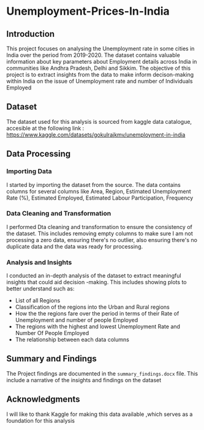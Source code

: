 # Unemployment-Prices-In-India
## Introduction

This project focuses on analysing the Unemployment rate in some cities in India over the period from 2019-2020. The dataset contains valuable information about key parameters about Employment details across India in communities like Andhra Pradesh, Delhi and Sikkim. The objective of this project is to extract insights from the data to make inform decison-making  within India on the issue of Unemployment rate and number of Individuals Employed  
## Dataset

The dataset used for this analysis is sourced from kaggle data catalogue, accesible at the following link : https://www.kaggle.com/datasets/gokulrajkmv/unemployment-in-india

## Data Processing

### Importing Data

I started by importing the dataset from the source. The data contains columns for several columns like Area, Region, Estimated Unemployment Rate (%), Estimated Employed, Estimated Labour Participation, Frequency

### Data Cleaning and Transformation 
I performed Dta cleaning and transformation to ensure the consistency of the dataset. This includes removing empty columns to make sure I am not processing a zero data, ensuring there's no outlier, also ensuring there's no duplicate data and the data was ready for processing.

 ### Analysis and Insights 
I conducted an in-depth analysis of the dataset to extract meaningful insights that could aid decision -making. This includes showing plots to better understand such as:

- List of all Regions 
- Classification of the regions into the Urban and Rural regions
- How the the regions fare over the period in terms of their Rate of Unemployment and number of people Employed 
- The regions with the highest and lowest Unemployment Rate and Number Of People Employed 
- The relationship between each data columns 
 

## Summary and Findings
 The Project findings are documented in the `summary_findings.docx` file. This include a narrative of the insights and findings on the dataset 

 ## Acknowledgments

  I will like to thank Kaggle for making this data available ,which serves as a foundation for this analysis
